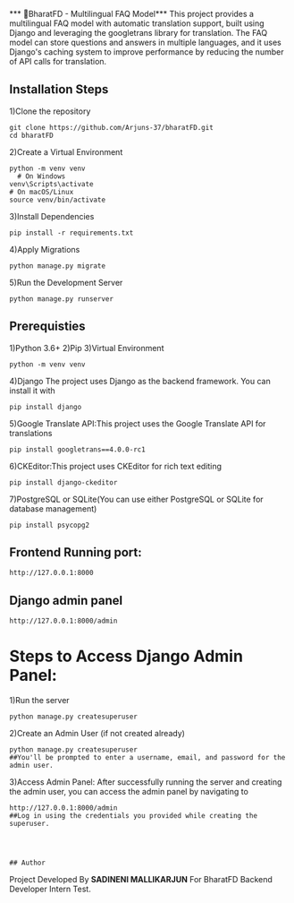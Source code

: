 *** 🏢BharatFD - Multilingual FAQ Model***
This project provides a multilingual FAQ model with automatic translation support, built using Django and leveraging the googletrans library for translation. 
The FAQ model can store questions and answers in multiple languages, and it uses Django's caching system to improve performance by reducing the number of API calls for translation.


## Installation Steps

1)Clone the repository

    git clone https://github.com/Arjuns-37/bharatFD.git
    cd bharatFD
    
2)Create a Virtual Environment
  
    python -m venv venv
      # On Windows
    venv\Scripts\activate
    # On macOS/Linux
    source venv/bin/activate
3)Install Dependencies

    pip install -r requirements.txt
4)Apply Migrations

    python manage.py migrate

5)Run the Development Server

    python manage.py runserver


## Prerequisties

1)Python 3.6+
2)Pip
3)Virtual Environment

    python -m venv venv

4)Django
The project uses Django as the backend framework. You can install it with


    pip install django

5)Google Translate API:This project uses the Google Translate API for translations


    pip install googletrans==4.0.0-rc1

6)CKEditor:This project uses CKEditor for rich text editing


    pip install django-ckeditor

7)PostgreSQL or SQLite(You can use either PostgreSQL or SQLite for database management)


    pip install psycopg2


## Frontend Running port:

    http://127.0.0.1:8000

##  Django admin panel

    http://127.0.0.1:8000/admin

# Steps to Access Django Admin Panel:


1)Run the server

    python manage.py createsuperuser

2)Create an Admin User (if not created already)


    python manage.py createsuperuser
    ##You'll be prompted to enter a username, email, and password for the admin user.

    

3)Access Admin Panel: After successfully running the server and creating the admin user, you can access the admin panel by navigating to


    http://127.0.0.1:8000/admin
    ##Log in using the credentials you provided while creating the superuser.




    ## Author

    
Project Developed By **SADINENI MALLIKARJUN** For BharatFD Backend Developer Intern Test.

    






















